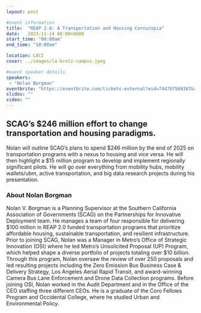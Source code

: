 ```yaml
---
layout: post

#event information
title:  "REAP 2.0: A Transportation and Housing Cornucopia"
date:   2023-11-14 08:00+0800
start_time: "08:00am"
end_time: "10:00am"

location: LACI
cover: ../images/la-kretz-campus.jpeg

#event speaker details
speakers: 
 - "Nolan Borgman"
eventbrite: "https://eventbrite.com/tickets-external?eid=744707569387&ref=etckt"
slides: ""
video: ""
---
```


## SCAG’s $246 million effort to change transportation and housing paradigms.

Nolan will outline SCAG’s plans to spend $246 million by the end of 2025 on transportation programs with a nexus to housing and vice versa. He will then highlight a $15 million program to develop and implement regionally significant pilots. He will go over everything from mobility hubs, mobility wallets/ubm, active transportation, and big data research projects during his presentation.
### About Nolan Borgman

Nolan V. Borgman is a Planning Supervisor at the Southern California Association of Governments (SCAG) on the Partnerships for Innovative Deployment team. He manages a team of four responsible for delivering $100 million in REAP 2.0 funded transportation programs that prioritize affordable housing, sustainable transportation, and resilient infrastructure. Prior to joining SCAG, Nolan was a Manager in Metro’s Office of Strategic Innovation (OSI) where he led Metro’s Unsolicited Proposal (UP) Program, which helped shape a diverse portfolio of projects totaling over $10 billion. Through this program, Nolan oversaw the review of over 250 proposals and led resulting projects including the Zero Emission Bus Business Case & Delivery Strategy, Los Angeles Aerial Rapid Transit, and award-winning Camera Bus Lane Enforcement and Drone Data Collection programs. Before joining OSI, Nolan worked in the Audit Department and in the Office of the CEO staffing three different CEOs. He is a graduate of the Coro Fellows Program and Occidental College, where he studied Urban and Environmental Policy.